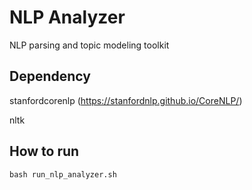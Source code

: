 # NLP Analyzer
NLP parsing and topic modeling toolkit

## Dependency
stanfordcorenlp (https://stanfordnlp.github.io/CoreNLP/)

nltk

## How to run
```
bash run_nlp_analyzer.sh
```
